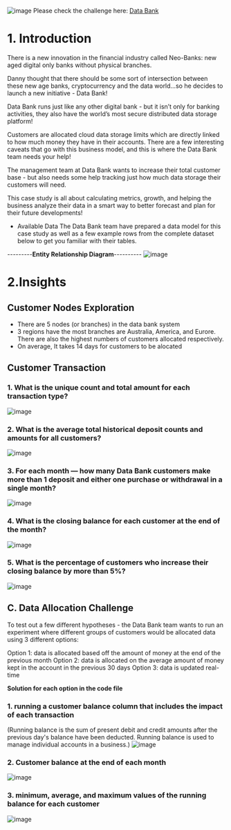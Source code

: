 ![image](https://github.com/ThuHuong-Gina/Data-Bank_8-week-SQL-Challenge/assets/141025228/e7b3aebf-c916-4614-8b52-8e59fb1f3313)
Please check the challenge here: [Data Bank](http://https://8weeksqlchallenge.com/case-study-4/)


# **1. Introduction**

There is a new innovation in the financial industry called Neo-Banks: new aged digital only banks without physical branches.

Danny thought that there should be some sort of intersection between these new age banks, cryptocurrency and the data world…so he decides to launch a new initiative - Data Bank!

Data Bank runs just like any other digital bank - but it isn’t only for banking activities, they also have the world’s most secure distributed data storage platform!

Customers are allocated cloud data storage limits which are directly linked to how much money they have in their accounts. There are a few interesting caveats that go with this business model, and this is where the Data Bank team needs your help!

The management team at Data Bank wants to increase their total customer base - but also needs some help tracking just how much data storage their customers will need.

This case study is all about calculating metrics, growth, and helping the business analyze their data in a smart way to better forecast and plan for their future developments!

* Available Data
The Data Bank team have prepared a data model for this case study as well as a few example rows from the complete dataset below to get you familiar with their tables.

---------**Entity Relationship Diagram**----------
![image](https://github.com/ThuHuong-Gina/Data-Bank_-8-week-SQL-Challenge/assets/141025228/e555a140-8874-4ff9-a5f7-ffd974f11bd2)

# **2.Insights**
## Customer Nodes Exploration
- There are 5 nodes (or branches) in the data bank system
- 3 regions have the most branches are Australia, America, and Eurore. There are also the highest numbers of customers allocated respectively.
- On average, It takes  14 days for customers to be alocated
## Customer Transaction
### 1. What is the unique count and total amount for each transaction type?
![image](https://github.com/ThuHuong-Gina/Data-Bank_8-week-SQL-Challenge/assets/141025228/986e99c8-9bdb-46bd-a9fa-debdfa2237a8)
### 2. What is the average total historical deposit counts and amounts for all customers?
![image](https://github.com/ThuHuong-Gina/Data-Bank_8-week-SQL-Challenge/assets/141025228/41a38ac1-457b-4921-8bc9-69d30e42890a)
### 3. For each month — how many Data Bank customers make more than 1 deposit and either one purchase or withdrawal in a single month?
![image](https://github.com/ThuHuong-Gina/Data-Bank_8-week-SQL-Challenge/assets/141025228/46a078c3-7891-4da2-84b7-7677072233b7)
### 4. What is the closing balance for each customer at the end of the month?
![image](https://github.com/ThuHuong-Gina/Data-Bank_8-week-SQL-Challenge/assets/141025228/e79e2ad1-1285-4451-9de6-520723697cc7)
### 5. What is the percentage of customers who increase their closing balance by more than 5%?
![image](https://github.com/ThuHuong-Gina/Data-Bank_8-week-SQL-Challenge/assets/141025228/47c39a3d-dd80-4a6b-a39b-dcd28c8afc73)

## C. Data Allocation Challenge
To test out a few different hypotheses - the Data Bank team wants to run an experiment where different groups of customers would be allocated data using 3 different options:

Option 1: data is allocated based off the amount of money at the end of the previous month
Option 2: data is allocated on the average amount of money kept in the account in the previous 30 days
Option 3: data is updated real-time

**Solution for each option in the code file**

### 1. running a customer balance column that includes the impact of each transaction
(Running balance is the sum of present debit and credit amounts after the previous day's balance have been deducted. Running balance is used to manage individual accounts in a business.)
![image](https://github.com/ThuHuong-Gina/Data-Bank_8-week-SQL-Challenge/assets/141025228/7cf5cd6c-2fba-4eac-a532-1be9bb712fe2)
### 2. Customer balance at the end of each month
![image](https://github.com/ThuHuong-Gina/Data-Bank_8-week-SQL-Challenge/assets/141025228/3fe69dea-0bfa-41ca-9c8d-04478ae08bcc)
### 3. minimum, average, and maximum values of the running balance for each customer
![image](https://github.com/ThuHuong-Gina/Data-Bank_8-week-SQL-Challenge/assets/141025228/6a8cbbe5-2b01-48f3-9a5b-5c3e8b226cde)


